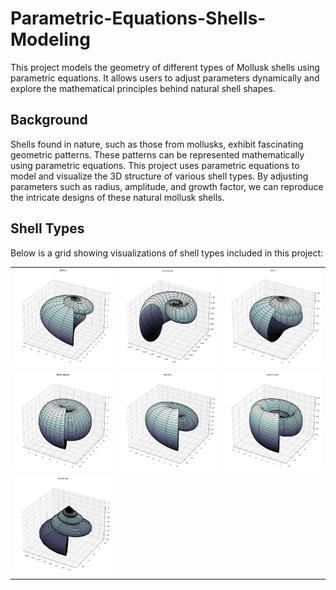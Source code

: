 # Parametric-Equations-Shells-Modeling

This project models the geometry of different types of Mollusk shells using parametric equations. It allows users to adjust parameters dynamically and explore the mathematical principles behind natural shell shapes.

## Background

Shells found in nature, such as those from mollusks, exhibit fascinating geometric patterns. These patterns can be represented mathematically using parametric equations. This project uses parametric equations to model and visualize the 3D structure of various shell types. By adjusting parameters such as radius, amplitude, and growth factor, we can reproduce the intricate designs of these natural mollusk shells.


## Shell Types

Below is a grid showing visualizations of shell types included in this project:

<table>
  <tr>
    <td><img src="img/natica.png" width="200"/></td>
    <td><img src="img/ammonite.png" width="200"/></td>
    <td><img src="img/lyria.png" width="200"/></td>
  </tr>
  <tr>
    <td><img src="img/bellerophina.png" width="200"/></td>
    <td><img src="img/nautilus.png" width="200"/></td>
    <td><img src="img/asteroceras.png" width="200"/></td>
  </tr>
  <tr>
    <td><img src="img/buccinum.png" width="200"/></td>
    <td></td>
    <td></td>
  </tr>
</table>
